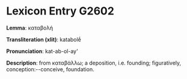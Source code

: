 # Lexicon Entry G2602

**Lemma**: καταβολή

**Transliteration (xlit)**: katabolḗ

**Pronunciation**: kat-ab-ol-ay'

**Description**:
from καταβάλλω; a deposition, i.e. founding; figuratively, conception:--conceive, foundation.

